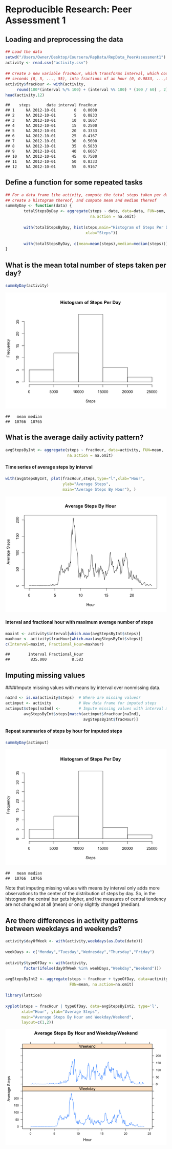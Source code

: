 # Reproducible Research: Peer Assessment 1


## Loading and preprocessing the data

```r
## Load the data
setwd("/Users/Owner/Desktop/Coursera/RepData/RepData_PeerAssessment1")
activity <- read.csv("activity.csv")

## Create a new variable fracHour, which transforms interval, which counts
## seconds (0, 5, ..., 55), into fractions of an hour (0, 0.0833, ...,0.9167)
activity$fracHour <- with(activity, 
     round(100*(interval %/% 100) + (interval %% 100) * (100 / 60) , 2) / 100)
head(activity,12)
```

```
##    steps       date interval fracHour
## 1     NA 2012-10-01        0   0.0000
## 2     NA 2012-10-01        5   0.0833
## 3     NA 2012-10-01       10   0.1667
## 4     NA 2012-10-01       15   0.2500
## 5     NA 2012-10-01       20   0.3333
## 6     NA 2012-10-01       25   0.4167
## 7     NA 2012-10-01       30   0.5000
## 8     NA 2012-10-01       35   0.5833
## 9     NA 2012-10-01       40   0.6667
## 10    NA 2012-10-01       45   0.7500
## 11    NA 2012-10-01       50   0.8333
## 12    NA 2012-10-01       55   0.9167
```

## Define a function for some repeated tasks

```r
## For a data frame like activity, compute the total steps taken per day,
## create a histogram thereof, and compute mean and median thereof
summByDay <- function(data) {
        totalStepsByDay <- aggregate(steps ~ date, data=data, FUN=sum,
                                     na.action = na.omit)
        
        with(totalStepsByDay, hist(steps,main="Histogram of Steps Per Day",
                                   xlab="Steps"))
        
        with(totalStepsByDay, c(mean=mean(steps),median=median(steps)))    
}
```

## What is the mean total number of steps taken per day?

```r
summByDay(activity)
```

![plot of chunk unnamed-chunk-3](PA1_template_files/figure-html/unnamed-chunk-3.png) 

```
##   mean median 
##  10766  10765
```


## What is the average daily activity pattern? 

```r
avgStepsByInt <- aggregate(steps ~ fracHour, data=activity, FUN=mean,
                           na.action = na.omit)
```


#### Time series of average steps by interval

```r
with(avgStepsByInt, plot(fracHour,steps,type="l",xlab="Hour",
                         ylab="Average Steps",
                         main="Average Steps By Hour"), )
```

![plot of chunk unnamed-chunk-5](PA1_template_files/figure-html/unnamed-chunk-5.png) 

#### Interval and fractional hour with maximum average number of steps

```r
maxint <- activity$interval[which.max(avgStepsByInt$steps)]
maxhour <- activity$fracHour[which.max(avgStepsByInt$steps)]
c(Interval=maxint, Fractional_Hour=maxhour)
```

```
##        Interval Fractional_Hour 
##         835.000           8.583
```


## Imputing missing values
####Impute missing values with means by interval over nonmissing data.

```r
naInd <- is.na(activity$steps)  # Where are missing values?
actimput <- activity            # New data frame for imputed steps
actimput$steps[naInd] <-        # Impute missing values with interval means
        avgStepsByInt$steps[match(actimput$fracHour[naInd],
                                  avgStepsByInt$fracHour)]
```

#### Repeat summaries of steps by hour for imputed steps

```r
summByDay(actimput)
```

![plot of chunk unnamed-chunk-8](PA1_template_files/figure-html/unnamed-chunk-8.png) 

```
##   mean median 
##  10766  10766
```

Note that imputing missing values with means by interval only adds more 
observations to the center of the distribution of steps by day. So, in the
histogram the central bar gets higher, and the measures of central tendency
are not changed at all (mean) or only slightly changed (median).

## Are there differences in activity patterns between weekdays and weekends?

```r
activity$dayOfWeek <- with(activity,weekdays(as.Date(date)))

weekDays <- c("Monday","Tuesday","Wednesday","Thursday","Friday")

activity$typeOfDay <- with(activity,
        factor(ifelse(dayOfWeek %in% weekDays,"Weekday","Weekend")))

avgStepsByInt2 <- aggregate(steps ~ fracHour + typeOfDay, data=activity,
                            FUN=mean, na.action=na.omit)

library(lattice)

xyplot(steps ~ fracHour | typeOfDay, data=avgStepsByInt2, type='l',
       xlab="Hour", ylab="Average Steps",
       main="Average Steps By Hour and Weekday/Weekend",
       layout=c(1,2))
```

![plot of chunk unnamed-chunk-9](PA1_template_files/figure-html/unnamed-chunk-9.png) 
